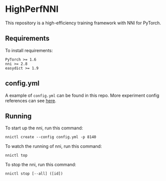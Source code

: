 # HighPerfNNI

This repository is a high-efficiency training framework with NNI for PyTorch. 

## Requirements

To install requirements:

```setup
PyTorch >= 1.6
nni >= 2.8
easydict >= 1.9
```
## config.yml
A example of `config.yml` can be found in this repo.
More experiment config references can see [here](https://nni.readthedocs.io/en/stable/reference/experiment_config.html).

## Running

To start up the nni, run this command:

```
nnictl create --config config.yml -p 8140
```

To watch the running of nni, run this command:

```
nnictl top 
```


To stop the nni, run this command:

```
nnictl stop [--all] ([id])
```

